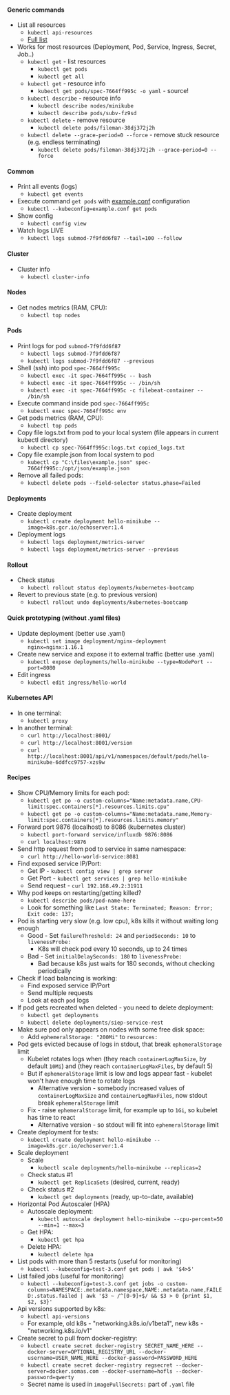 #### Generic commands
* List all resources
    * `kubectl api-resources`
    * [Full list](https://github.com/kubernetes/kubectl/issues/837#issuecomment-632092853)
* Works for most resources (Deployment, Pod, Service, Ingress, Secret, Job..)
    * `kubectl get` - list resources
        * `kubectl get pods`
        * `kubectl get all`
    * `kubectl get` - resource info
        * `kubectl get pods/spec-7664ff995c -o yaml` - source! 
    * `kubectl describe` - resource info
        * `kubectl describe nodes/minikube`
        * `kubectl describe pods/subv-fz9sd`
    * `kubectl delete` - remove resource
        * `kubectl delete pods/fileman-38dj372j2h`
    * `kubectl delete --grace-period=0 --force` - remove stuck resource (e.g. endless terminating)
        * `kubectl delete pods/fileman-38dj372j2h --grace-period=0 --force`

#### Common
* Print all events (logs)
    * `kubectl get events`
* Execute command `get pods` with [example.conf](extras/example.conf) configuration
    * `kubectl --kubeconfig=example.conf get pods`
* Show config
    * `kubectl config view`
* Watch logs LIVE
    * `kubectl logs submod-7f9fdd6f87 --tail=100 --follow`

#### Cluster
* Cluster info
    * `kubectl cluster-info`

#### Nodes
* Get nodes metrics (RAM, CPU):
    * `kubectl top nodes`

#### Pods
* Print logs for pod `submod-7f9fdd6f87`
    * `kubectl logs submod-7f9fdd6f87`
    * `kubectl logs submod-7f9fdd6f87 --previous`
* Shell (ssh) into pod `spec-7664ff995c`
    * `kubectl exec -it spec-7664ff995c -- bash`
    * `kubectl exec -it spec-7664ff995c -- /bin/sh`
    * `kubectl exec -it spec-7664ff995c -c filebeat-container -- /bin/sh`
* Execute command inside pod `spec-7664ff995c`
    * `kubectl exec spec-7664ff995c env`
* Get pods metrics (RAM, CPU):
    * `kubectl top pods`
* Copy file logs.txt from pod to your local system (file appears in current kubectl directory)
    * `kubectl cp spec-7664ff995c:logs.txt copied_logs.txt`
* Copy file example.json from local system to pod
    * `kubectl cp "C:\files\example.json" spec-7664ff995c:/opt/json/example.json`
* Remove all failed pods:
    * `kubectl delete pods --field-selector status.phase=Failed`
    
#### Deployments
* Create deployment
    * `kubectl create deployment hello-minikube --image=k8s.gcr.io/echoserver:1.4`
* Deployment logs
    * `kubectl logs deployment/metrics-server`
    * `kubectl logs deployment/metrics-server --previous`
    
#### Rollout
* Check status
    * `kubectl rollout status deployments/kubernetes-bootcamp`
* Revert to previous state (e.g. to previous version)
    * `kubectl rollout undo deployments/kubernetes-bootcamp`
    
#### Quick prototyping (without .yaml files) 
* Update deployment (better use .yaml)
    * `kubectl set image deployment/nginx-deployment nginx=nginx:1.16.1`
* Create new service and expose it to external traffic (better use .yaml)
    * `kubectl expose deployments/hello-minikube --type=NodePort --port=8080`
* Edit ingress
    * `kubectl edit ingress/hello-world`
    
#### Kubernetes API
* In one terminal:
    * `kubectl proxy`
* In another terminal:
    * `curl http://localhost:8001/`
    * `curl http://localhost:8001/version`
    * `curl http://localhost:8001/api/v1/namespaces/default/pods/hello-minikube-6ddfcc9757-xzs9w`

#### Recipes
* Show CPU/Memory limits for each pod:
    * `kubectl get po -o custom-columns="Name:metadata.name,CPU-limit:spec.containers[*].resources.limits.cpu"`
    * `kubectl get po -o custom-columns="Name:metadata.name,Memory-limit:spec.containers[*].resources.limits.memory"`
* Forward port 9876 (localhost) to 8086 (kubernetes cluster)
    * `kubectl port-forward service/influxdb 9876:8086`
    * `curl localhost:9876`
* Send http request from pod to service in same namespace:
    * `curl http://hello-world-service:8081`
* Find exposed service IP/Port:
    * Get IP - `kubectl config view | grep server`
    * Get Port - `kubectl get services | grep hello-minikube`
    * Send request - `curl 192.168.49.2:31911`
* Why pod keeps on restarting/getting killed?
    * `kubectl describe pods/pod-name-here`
    * Look for something like `Last State: Terminated; Reason: Error; Exit code: 137;`
* Pod is starting very slow (e.g. low cpu), k8s kills it without waiting long enough
    * Good - Set `failureThreshold: 24` and `periodSeconds: 10` to `livenessProbe:`
        * K8s will check pod every 10 seconds, up to 24 times
    * Bad - Set `initialDelaySeconds: 180` to `livenessProbe:`
        * Bad because k8s just waits for 180 seconds, without checking periodically
* Check if load balancing is working:
    * Find exposed service IP/Port
    * Send multiple requests
    * Look at each `pod` logs
* If pod gets recreated when deleted - you need to delete deployment:
    * `kubectl get deployments`
    * `kubectl delete deployments/siep-service-rest`
* Make sure pod only appears on nodes with some free disk space:
    * Add `ephemeralStorage: "200Mi"` to `resources:`
* Pod gets evicted because of logs in stdout, that break `ephemeralStorage` limit
    * Kubelet rotates logs when (they reach `containerLogMaxSize`, by default `10Mi`) and (they reach `containerLogMaxFiles`, by default 5)
    * But if `ephemeralStorage` limit is low and logs appear fast - kubelet won't have enough time to rotate logs
        * Alternative version - somebody increased values of `containerLogMaxSize` and `containerLogMaxFiles`, now stdout break `ephemeralStorage` limit
    * Fix - raise `ephemeralStorage` limit, for example up to `1Gi`, so kubelet has time to react
        * Alternative version - so stdout will fit into `ephemeralStorage` limit 
* Create deployment for tests:
    * `kubectl create deployment hello-minikube --image=k8s.gcr.io/echoserver:1.4` 
* Scale deployment
    * Scale
        * `kubectl scale deployments/hello-minikube --replicas=2`
    * Check status #1
        * `kubectl get ReplicaSets` (desired, current, ready)
    * Check status #2
        * `kubectl get deployments` (ready, up-to-date, available)
* Horizontal Pod Autoscaler (HPA)
    * Autoscale deployment:
        * `kubectl autoscale deployment hello-minikube --cpu-percent=50 --min=1 --max=3`
    * Get HPA:
        * `kubectl get hpa`
    * Delete HPA:
        * `kubectl delete hpa`
* List pods with more than 5 restarts (useful for monitoring)
    * `kubectl --kubeconfig=test-3.conf get pods | awk '$4>5'`
* List failed jobs (useful for monitoring)
    * `kubectl --kubeconfig=test-3.conf get jobs -o custom-columns=NAMESPACE:.metadata.namespace,NAME:.metadata.name,FAILED:.status.failed | awk '$3 ~ /^[0-9]+$/ && $3 > 0 {print $1, $2, $3}'`
* Api versions supported by k8s:
  * `kubectl api-versions`
  * For example, old k8s - "networking.k8s.io/v1beta1", new k8s - "networking.k8s.io/v1"
* Create secret to pull from docker-registry:
  * `kubectl create secret docker-registry SECRET_NAME_HERE --docker-server=OPTIONAL_REGISTRY_URL --docker-username=USER_NAME_HERE --docker-password=PASSWORD_HERE`
  * `kubectl create secret docker-registry regsecret --docker-server=docker.somas.com --docker-username=hofls --docker-password=qwerty`
  * Secret name is used in `imagePullSecrets:` part of `.yaml` file